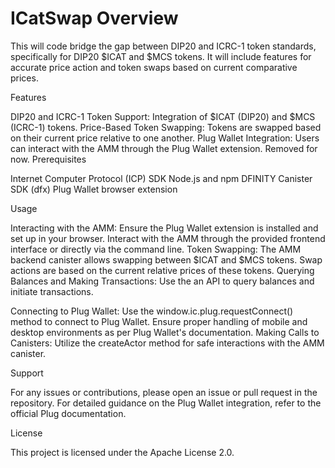 # ICatSwap Overview

This will code bridge the gap between DIP20 and ICRC-1 token standards, specifically for DIP20 $ICAT and $MCS tokens. It will include features for accurate price action and token swaps based on current comparative prices.

Features

DIP20 and ICRC-1 Token Support: Integration of $ICAT (DIP20) and $MCS (ICRC-1) tokens.
Price-Based Token Swapping: Tokens are swapped based on their current price relative to one another.
Plug Wallet Integration: Users can interact with the AMM through the Plug Wallet extension. Removed for now.
Prerequisites

Internet Computer Protocol (ICP) SDK
Node.js and npm
DFINITY Canister SDK (dfx)
Plug Wallet browser extension

Usage

Interacting with the AMM:
Ensure the Plug Wallet extension is installed and set up in your browser.
Interact with the AMM through the provided frontend interface or directly via the command line.
Token Swapping:
The AMM backend canister allows swapping between $ICAT and $MCS tokens.
Swap actions are based on the current relative prices of these tokens.
Querying Balances and Making Transactions:
Use the an API to query balances and initiate transactions.

Connecting to Plug Wallet:
Use the window.ic.plug.requestConnect() method to connect to Plug Wallet.
Ensure proper handling of mobile and desktop environments as per Plug Wallet's documentation.
Making Calls to Canisters:
Utilize the createActor method for safe interactions with the AMM canister.

Support

For any issues or contributions, please open an issue or pull request in the repository. For detailed guidance on the Plug Wallet integration, refer to the official Plug documentation.

License

This project is licensed under the Apache License 2.0.
